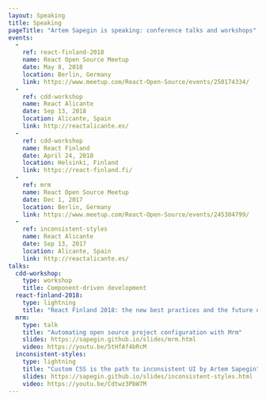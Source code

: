```yaml
---
layout: Speaking
title: Speaking
pageTitle: "Artem Sapegin is speaking: conference talks and workshops"
events:
  -
    ref: react-finland-2018
    name: React Open Source Meetup
    date: May 8, 2018
    location: Berlin, Germany
    link: https://www.meetup.com/React-Open-Source/events/250174334/
  -
    ref: cdd-workshop
    name: React Alicante
    date: Sep 13, 2018
    location: Alicante, Spain
    link: http://reactalicante.es/
  -
    ref: cdd-workshop
    name: React Finland
    date: April 24, 2018
    location: Helsinki, Finland
    link: https://react-finland.fi/
  -
    ref: mrm
    name: React Open Source Meetup
    date: Dec 1, 2017
    location: Berlin, Germany
    link: https://www.meetup.com/React-Open-Source/events/245304799/
  -
    ref: inconsistent-styles
    name: React Alicante
    date: Sep 13, 2017
    location: Alicante, Spain
    link: http://reactalicante.es/
talks:
  cdd-workshop:
    type: workshop
    title: Component-driven development
  react-finland-2018:
    type: lightning
    title: "React Finland 2018: the new best practices and the future of React"
  mrm:
    type: talk
    title: "Automating open source project configuration with Mrm"
    slides: https://sapegin.github.io/slides/mrm.html
    video: https://youtu.be/5tHfAf4bRcM
  inconsistent-styles:
    type: lightning
    title: "Custom CSS is the path to inconsistent UI by Artem Sapegin"
    slides: https://sapegin.github.io/slides/inconsistent-styles.html
    video: https://youtu.be/Cdtwz3PbW7M
---
```


